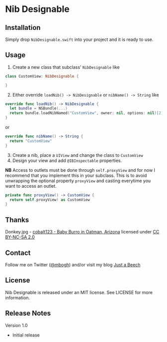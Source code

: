 Nib Designable
=============

## Installation

Simply drop `NibDesignable.swift` into your project and it is ready to use.

## Usage

1. Create a new class that subclass' `NibDesignable` like
  ``` swift
  class CustomView: NibDesignable {
  
  }
  ```

2. Either override `loadNib() -> NibDesignable` or `nibName() -> String` like
  ``` swift
  override func loadNib() -> NibDesignable {
    let bundle = NSBundle(...)
    return bundle.loadNibNamed("CustomView", owner: nil, options: nil)[2] as NibDesignable
  }
  ```
  or
  ``` swift
  override func nibName() -> String {
    return "CustomView"
  }
  ```
3. Create a nib, place a `UIView` and change the class to `CustomView`
4. Design your view and add `@IBInspectable` properties.

**NB** Access to outlets must be done through `self.proxyView` and for now I recommend that you implement this in your subclass. This is to avoid unwrapping the optional property `proxyView` and casting everytime you want to access an outlet.
``` swift
private func proxyView() -> CustomView {
  return self.proxyView! as CustomView
}
```

## Thanks

Donkey.jpg - [cobalt123 - Baby Burro in Oatman, Arizona](https://flic.kr/p/Gk2KR) licensed under [CC BY-NC-SA 2.0](https://creativecommons.org/licenses/by-nc-sa/2.0/)

## Contact

Follow me on Twitter ([@mbogh](https://twitter.com/mbogh)) and/or visit my blog [Just a Beech](http://justabeech.com)

## License

Nib Designable is released under an MIT license. See LICENSE for more information.

## Release Notes

Version 1.0

- Initial release
